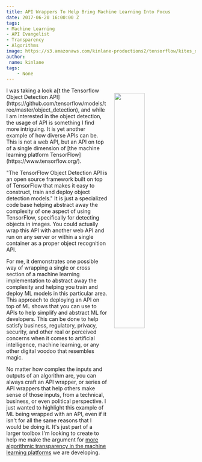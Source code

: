 ```yaml
---
title: API Wrappers To Help Bring Machine Learning Into Focus
date: 2017-06-20 16:00:00 Z
tags:
- Machine Learning
- API Evangelist
- Transparency
- Algorithms
image: https://s3.amazonaws.com/kinlane-productions2/tensorflow/kites_detections_output.jpg
author:
 name: kinlane
tags:
    - None
---
```

<p><img src="https://s3.amazonaws.com/kinlane-productions2/tensorflow/kites_detections_output.jpg" align="right" width="40%" style="padding: 15px;" /></p>I was taking a look a[t the Tensorflow Object Detection API](https://github.com/tensorflow/models/tree/master/object_detection), and while I am interested in the object detection, the usage of API is something I find more intriguing. It is yet another example of how diverse APIs can be. This is not a web API, but an API on top of a single dimension of [the machine learning platform TensorFlow](https://www.tensorflow.org/).

"The TensorFlow Object Detection API is an open source framework built on top of TensorFlow that makes it easy to construct, train and deploy object detection models." It is just a specialized code base helping abstract away the complexity of one aspect of using TensorFlow, specifically for detecting objects in images. You could actually wrap this API with another web API and run on any server or within a single container as a proper object recognition API.

For me, it demonstrates one possible way of wrapping a single or cross section of a machine learning implementation to abstract away the complexity and helping you train and deploy ML models in this particular area. This approach to deploying an API on top of ML shows that you can use to APIs to help simplify and abstract ML for developers. This can be done to help satisfy business, regulatory, privacy, security, and other real or perceived concerns when it comes to artificial intelligence, machine learning, or any other digital voodoo that resembles magic. 

No matter how complex the inputs and outputs of an algorithm are, you can always craft an API wrapper, or series of API wrappers that help others make sense of those inputs, from a technical, business, or even political perspective. I just wanted to highlight this example of ML being wrapped with an API, even if it isn't for all the same reasons that I would be doing it. It's just part of a larger toolbox I'm looking to create to help me make the argument for [more algorithmic transparency in the machine learning platforms](http://apievangelist.com/2016/08/04/pushing-for-more-algorithmic-transparency-using-apis/) we are developing.
